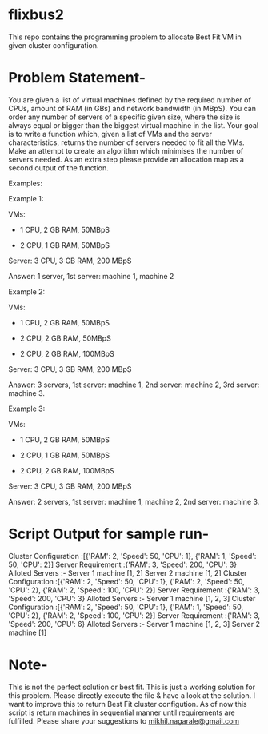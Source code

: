 # flixbus2
This repo contains the programming problem to allocate Best Fit VM in given  cluster configuration.

# Problem Statement-

You are given a list of virtual machines defined by the required number of CPUs, amount of RAM (in GBs) and network bandwidth (in MBpS). You can order any number of servers of a specific given size, where the size is always equal or bigger than the biggest virtual machine in the list. Your goal is to write a function which, given a list of VMs and the server characteristics, returns the number of servers needed to fit all the VMs. Make an attempt to create an algorithm which minimises the number of servers needed. As an extra step please provide an allocation map as a second output of the function.

 

Examples:

 

Example 1:

VMs:

- 1 CPU, 2 GB RAM, 50MBpS

- 2 CPU, 1 GB RAM, 50MBpS 

Server: 3 CPU, 3 GB RAM, 200 MBpS

Answer: 1 server, 1st server: machine 1, machine 2

 

Example 2:

VMs:

- 1 CPU, 2 GB RAM, 50MBpS

- 2 CPU, 2 GB RAM, 50MBpS 

- 2 CPU, 2 GB RAM, 100MBpS 

Server: 3 CPU, 3 GB RAM, 200 MBpS

Answer: 3 servers, 1st server: machine 1, 2nd server: machine 2, 3rd server: machine 3.

 

 

Example 3:

VMs:

- 1 CPU, 2 GB RAM, 50MBpS

- 2 CPU, 1 GB RAM, 50MBpS 

- 2 CPU, 2 GB RAM, 100MBpS 

Server: 3 CPU, 3 GB RAM, 200 MBpS

Answer: 2 servers, 1st server: machine 1, machine 2, 2nd server: machine 3.

# Script Output for sample run-
Cluster Configuration :[{'RAM': 2, 'Speed': 50, 'CPU': 1}, {'RAM': 1, 'Speed': 50, 'CPU': 2}]                                           Server Requirement :{'RAM': 3, 'Speed': 200, 'CPU': 3}                                                                                   Alloted Servers :-                                                                                                                       Server 1 machine [1, 2]                                                                                                                 Server 2 machine [1, 2]                                                                                                                                                                                                                                                         Cluster Configuration :[{'RAM': 2, 'Speed': 50, 'CPU': 1}, {'RAM': 2, 'Speed': 50, 'CPU': 2}, {'RAM': 2, 'Speed': 100, 'CPU': 2}]       Server Requirement :{'RAM': 3, 'Speed': 200, 'CPU': 3}                                                                                   Alloted Servers :-                                                                                                                       Server 1 machine [1, 2, 3]                                                                                                                                                                                                                                                       Cluster Configuration :[{'RAM': 2, 'Speed': 50, 'CPU': 1}, {'RAM': 1, 'Speed': 50, 'CPU': 2}, {'RAM': 2, 'Speed': 100, 'CPU': 2}]       Server Requirement :{'RAM': 3, 'Speed': 200, 'CPU': 6}                                                                                   Alloted Servers :-                                                                                                                       Server 1 machine [1, 2, 3]                                                                                                               Server 2 machine [1]                                                                                                                                                                                  

# Note-
This is not the perfect solution or best fit. This is just a working solution for this problem.
Please directly execute the file & have a look at the solution. I want to improve this to return Best Fit cluster configution.
As of now this script is return machines in sequential manner until requirements are fulfilled.
Please share your suggestions to mikhil.nagarale@gmail.com
 

 


